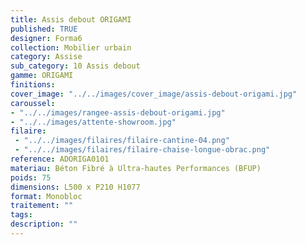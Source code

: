 ```yaml
---
title: Assis debout ORIGAMI 
published: TRUE
designer: Forma6
collection: Mobilier urbain
category: Assise
sub_category: 10 Assis debout
gamme: ORIGAMI
finitions: 
cover_image: "../../images/cover_image/assis-debout-origami.jpg"
caroussel: 
- "../../images/rangee-assis-debout-origami.jpg"
- "../../images/attente-showroom.jpg"
filaire: 
 - "../../images/filaires/filaire-cantine-04.png"
 - "../../images/filaires/filaire-chaise-longue-obrac.png"
reference: ADORIGA0101
materiau: Béton Fibré à Ultra-hautes Performances (BFUP)
poids: 75
dimensions: L500 x P210 H1077
format: Monobloc
traitement: ""
tags: 
description: ""
---
```

